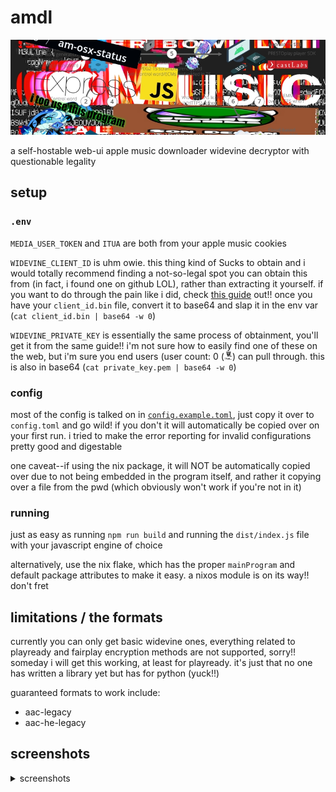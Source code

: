 # amdl

![banner](./docs/banner.jpg)

a self-hostable web-ui apple music downloader widevine decryptor with questionable legality

## setup

### `.env`

`MEDIA_USER_TOKEN` and `ITUA` are both from your apple music cookies

`WIDEVINE_CLIENT_ID` is uhm owie. this thing kind of Sucks to obtain and i would totally recommend finding a not-so-legal spot you can obtain this from (in fact, i found one on github LOL), rather than extracting it yourself. if you want to do through the pain like i did, check [this guide](forum.videohelp.com/threads/408031-Dumping-Your-own-L3-CDM-with-Android-Studio) out!! once you have your `client_id.bin` file, convert it to base64 and slap it in the env var (`cat client_id.bin | base64 -w 0`)

`WIDEVINE_PRIVATE_KEY` is essentially the same process of obtainment, you'll get it from the same guide!! i'm not sure how to easily find one of these on the web, but i'm sure you end users (user count: 0 (<img src="./docs/true.png" alt="robert downey jr. true image" height="13">) can pull through. this is also in base64 (`cat private_key.pem | base64 -w 0`)

### config

most of the config is talked on in [`config.example.toml`](./config.example.toml), just copy it over to `config.toml` and go wild! if you don't it will automatically be copied over on your first run. i tried to make the error reporting for invalid configurations pretty good and digestable

one caveat--if using the nix package, it will NOT be automatically copied over due to not being embedded in the program itself, and rather it copying over a file from the pwd (which obviously won't work if you're not in it)

### running

just as easy as running `npm run build` and running the `dist/index.js` file with your javascript engine of choice

alternatively, use the nix flake, which has the proper `mainProgram` and default package attributes to make it easy. a nixos module is on its way!! don't fret

## limitations / the formats

currently you can only get basic widevine ones, everything related to playready and fairplay encryption methods are not supported, sorry!! someday i will get this working, at least for playready. it's just that no one has written a library yet but has for python (yuck!!)

guaranteed formats to work include:

- aac-legacy
- aac-he-legacy

## screenshots

<details>
<summary>screenshots</summary>

![home screen](./docs/screen-home.png)

![search screen](./docs/screen-search.png)

![download screen](./docs/screen-dl.png)

</details>
